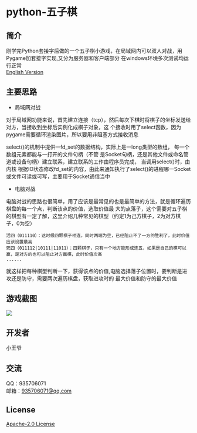 # python-五子棋

## 简介  
  刚学完Python套接字后做的一个五子棋小游戏，在局域网内可以双人对战，用Pygame加套接字实现,又分为服务器和客户端部分
  在windows环境多次测试均运行正常  
  [English Version](README.en.md)
      
## 主要思路

- 局域网对战

对于局域网功能来说，首先建立连接（tcp），然后每次下棋时将棋子的坐标发送给对方，当接收到坐标后实例化成棋子对象，这
个接收时用了select函数，因为pygame需要循环渲染图片，所以要用非阻塞方式接收消息

select()的机制中提供一fd_set的数据结构，实际上是一long类型的数组， 每一个数组元素都能与一打开的文件句柄（不管
是Socket句柄，还是其他文件或命名管道或设备句柄）建立联系，建立联系的工作由程序员完成， 当调用select()时，由内核
根据IO状态修改fd_set的内容，由此来通知执行了select()的进程哪一Socket或文件可读或可写，主要用于Socket通信当中


- 电脑对战

电脑对战的思路也很简单，用了应该是最常见的也是最简单的方法，就是循环遍历棋盘的每一个点，判断该点的价值，选取价值最
大的点落子，这个需要对五子棋的棋型有一定了解，这里介绍几种常见的棋型（约定1为己方棋子，2为对方棋子，0为空）

    活四（011110）：这时候四颗棋子相连，同时两端为空，已经阻止不了一方的胜利了，此时价值应该设置最高
    死四（011112|10111|11011）：四颗棋子，只有一个地方能形成连五，如果是自己的棋可以赢，是对方的也可以阻止对方赢棋，此时价值次高
    ......
就这样把每种棋型判断一下，获得该点的价值,电脑选择落子位置时，要判断是进攻还是防守，需要两次遍历棋盘，获取进攻时的
最大价值和防守的最大价值


## 游戏截图
![](https://github.com/tctctctctc/python-/raw/master/resouse/a.png)


## 开发者
  小王爷

## 交流
  QQ：935706071   
  邮箱：935706071@qq.com
  
## License
  [Apache-2.0 License](LICENSE)

